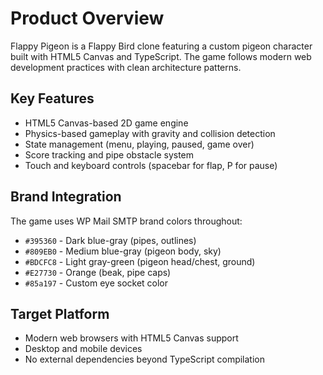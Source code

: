 # Product Overview

Flappy Pigeon is a Flappy Bird clone featuring a custom pigeon character built with HTML5 Canvas and TypeScript. The game follows modern web development practices with clean architecture patterns.

## Key Features

- HTML5 Canvas-based 2D game engine
- Physics-based gameplay with gravity and collision detection
- State management (menu, playing, paused, game over)
- Score tracking and pipe obstacle system
- Touch and keyboard controls (spacebar for flap, P for pause)

## Brand Integration

The game uses WP Mail SMTP brand colors throughout:

- `#395360` - Dark blue-gray (pipes, outlines)
- `#809EB0` - Medium blue-gray (pigeon body, sky)
- `#BDCFC8` - Light gray-green (pigeon head/chest, ground)
- `#E27730` - Orange (beak, pipe caps)
- `#85a197` - Custom eye socket color

## Target Platform

- Modern web browsers with HTML5 Canvas support
- Desktop and mobile devices
- No external dependencies beyond TypeScript compilation
